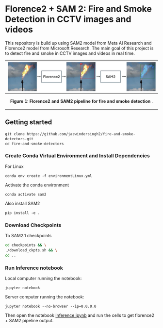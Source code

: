# Florence2 + SAM 2: Fire and Smoke Detection in CCTV images and videos

This repository is build up using SAM2 model from Meta AI Research and Florence2 model from Microsoft Research. The main goal of this project is to detect fire and smoke in CCTV images and videos in real time.

| ![](./assets/pipeline_diagram.png)                                                            
|------------------------------------------------------------------------------------------------|
| <p align="center"> <b>Figure 1: Florence2 and SAM2 pipeline for fire and smoke detection</b> . |


## Getting started
```
git clone https://github.com/jaswindersingh2/fire-and-smoke-detectors.git
cd fire-and-smoke-detectors
```

### Create Conda Virtual Environment and Install Dependencies

For Linux
```
conda env create -f environmentLinux.yml
```

Activate the conda environment
```
conda activate sam2
```

Also install SAM2
```
pip install -e .
```

### Download Checkpoints

To SAM2.1 checkpoints

```bash
cd checkpoints && \
./download_ckpts.sh && \
cd ..
```

### Run Inference notebook

Local computer running the notebook:

```
jupyter notebook
```

Server computer running the notebook:

```
jupyter notebook --no-browser --ip=0.0.0.0
```

Then open the notebook [inference.ipynb](inference.ipynb) and run the cells to get florence2 + SAM2 pipeline output.